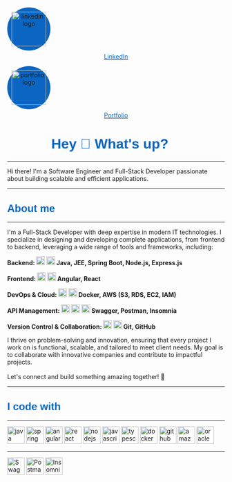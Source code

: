 <!-- LinkedIn and Portfolio Links -->
<p align="center" style="display: flex; justify-content: center; align-items: center; gap: 30px;">
  <!-- LinkedIn Icon -->
  <a href="https://www.linkedin.com/in/mohamed-amine-naimi-907656263/" target="_blank" style="text-align: center;">
    <div style="background-color: #0A66C2; padding: 10px; border-radius: 50%; display: inline-block;">
      <img src="https://cdn.jsdelivr.net/gh/devicons/devicon/icons/linkedin/linkedin-original.svg" 
           style="width: 80px; height: 80px; object-fit: cover;" 
           alt="linkedin logo" />
    </div>
    <p style="color: #0A66C2; margin-top: 5px;">LinkedIn</p>
  </a>
  <!-- Portfolio Icon -->
  <a href="https://eng-mohamedaminenaimi.github.io/portfolio/" target="_blank" style="text-align: center;">
    <div style="background-color: #0A66C2; padding: 10px; border-radius: 50%; display: inline-block;">
      <img src="https://raw.githubusercontent.com/Eng-MohamedAmineNaimi/portfolio/main/src/assets/tech/aminos2.jpg" 
           style="width: 80px; height: 80px; object-fit: cover;" 
           alt="portfolio logo" />
    </div>
    <p style="color: #0A66C2; margin-top: 5px;">Portfolio</p>
  </a>
</p>

<h1 align="center">
  <svg width="300" height="40" xmlns="http://www.w3.org/2000/svg">
    <text x="0" y="30" font-family="Arial" font-size="32" fill="#0A66C2" font-weight="bold">Hey 👋 What's up?</text>
  </svg>
</h1>

---

<p align="left">Hi there! I'm a Software Engineer and Full-Stack Developer passionate about building scalable and efficient applications.</p>

---

<h2 align="left">
  <svg width="150" height="30" xmlns="http://www.w3.org/2000/svg">
    <text x="0" y="25" font-family="Arial" font-size="24" fill="#0A66C2" font-weight="bold">About me</text>
  </svg>
</h2>

---

<p align="left">I'm a Full-Stack Developer with deep expertise in modern IT technologies. I specialize in designing and developing complete applications, from frontend to backend, leveraging a wide range of tools and frameworks, including:</p>

<p align="left" style="font-weight: bold;">Backend: 
  <img src="https://cdn.jsdelivr.net/gh/devicons/devicon/icons/java/java-original.svg" height="20" alt="java logo" /> 
  <img src="https://cdn.jsdelivr.net/gh/devicons/devicon/icons/spring/spring-original.svg" height="20" alt="spring logo" /> 
  Java, JEE, Spring Boot, Node.js, Express.js
</p>

<p align="left" style="font-weight: bold;">Frontend: 
  <img src="https://cdn.jsdelivr.net/gh/devicons/devicon/icons/angularjs/angularjs-original.svg" height="20" alt="angularjs logo" /> 
  <img src="https://cdn.jsdelivr.net/gh/devicons/devicon/icons/react/react-original.svg" height="20" alt="react logo" /> 
  Angular, React
</p>

<p align="left" style="font-weight: bold;">DevOps & Cloud: 
  <img src="https://cdn.jsdelivr.net/gh/devicons/devicon/icons/docker/docker-original.svg" height="20" alt="docker logo" /> 
  <img src="https://cdn.jsdelivr.net/gh/devicons/devicon/icons/amazonwebservices/amazonwebservices-line-wordmark.svg" height="20" alt="aws logo" /> 
  Docker, AWS (S3, RDS, EC2, IAM)
</p>

<p align="left" style="font-weight: bold;">API Management: 
  <img src="https://cdn.jsdelivr.net/gh/devicons/devicon/icons/swagger/swagger-original.svg" height="20" alt="swagger logo" /> 
  <img src="https://img.shields.io/badge/Postman-%23FF6C37.svg?style=flat&logo=postman&logoColor=white" height="20" alt="postman badge" /> 
  <img src="https://img.shields.io/badge/Insomnia-%234000BF.svg?style=flat&logo=insomnia&logoColor=white" height="20" alt="insomnia badge" /> 
  Swagger, Postman, Insomnia
</p>

<p align="left" style="font-weight: bold;">Version Control & Collaboration: 
  <img src="https://cdn.jsdelivr.net/gh/devicons/devicon/icons/git/git-original.svg" height="20" alt="git logo" /> 
  <img src="https://cdn.jsdelivr.net/gh/devicons/devicon/icons/github/github-original.svg" height="20" alt="github logo" /> 
  Git, GitHub
</p>

<p align="left">I thrive on problem-solving and innovation, ensuring that every project I work on is functional, scalable, and tailored to meet client needs. My goal is to collaborate with innovative companies and contribute to impactful projects.<br><br>Let's connect and build something amazing together! 🚀</p>

---

<h2 align="left">
  <svg width="180" height="30" xmlns="http://www.w3.org/2000/svg">
    <text x="0" y="25" font-family="Arial" font-size="24" fill="#0A66C2" font-weight="bold">I code with</text>
  </svg>
</h2>

---

<div align="left">
  <img src="https://cdn.jsdelivr.net/gh/devicons/devicon/icons/java/java-original.svg" height="40" alt="java logo" />
  <img src="https://cdn.jsdelivr.net/gh/devicons/devicon/icons/spring/spring-original.svg" height="40" alt="spring logo" />
  <img src="https://cdn.jsdelivr.net/gh/devicons/devicon/icons/angularjs/angularjs-original.svg" height="40" alt="angularjs logo" />
  <img src="https://cdn.jsdelivr.net/gh/devicons/devicon/icons/react/react-original.svg" height="40" alt="react logo" />
  <img src="https://cdn.jsdelivr.net/gh/devicons/devicon/icons/nodejs/nodejs-original.svg" height="40" alt="nodejs logo" />
  <img src="https://cdn.jsdelivr.net/gh/devicons/devicon/icons/javascript/javascript-original.svg" height="40" alt="javascript logo" />
  <img src="https://cdn.jsdelivr.net/gh/devicons/devicon/icons/typescript/typescript-original.svg" height="40" alt="typescript logo" />
  <img src="https://cdn.jsdelivr.net/gh/devicons/devicon/icons/docker/docker-original.svg" height="40" alt="docker logo" />
  <img src="https://cdn.jsdelivr.net/gh/devicons/devicon/icons/github/github-original.svg" height="40" alt="github logo" />
  <img src="https://cdn.jsdelivr.net/gh/devicons/devicon/icons/amazonwebservices/amazonwebservices-line-wordmark.svg" height="40" alt="amazonwebservices logo" />
  <img src="https://cdn.jsdelivr.net/gh/devicons/devicon/icons/oracle/oracle-original.svg" height="40" alt="oracle logo" />
</div>

---

<div>
  <img src="https://img.shields.io/badge/Swagger-%2385EA2D.svg?style=flat&logo=swagger&logoColor=black" height="40" alt="Swagger badge" />
  <img src="https://img.shields.io/badge/Postman-%23FF6C37.svg?style=flat&logo=postman&logoColor=white" height="40" alt="Postman badge" />
  <img src="https://img.shields.io/badge/Insomnia-%234000BF.svg?style=flat&logo=insomnia&logoColor=white" height="40" alt="Insomnia badge" />
</div>
